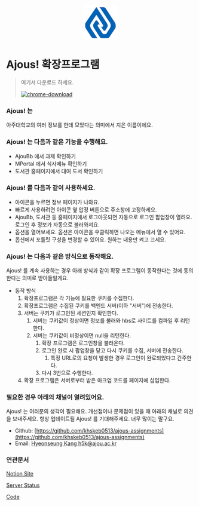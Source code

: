 <p align="center">
<img src="docs/b1-1_5-ai-border-128.png" alt="logo" width="96">
</p>

# Ajous! 확장프로그램
> 여기서 다운로드 하세요.
> 
> <a target="_blank" href="https://chrome.google.com/webstore/detail/ajous/liladcidbbkjjepphflacbinfgihhlde?hl=ko">
> <img src="https://img.shields.io/badge/Chrome%20Extension-2022.04.08-success?logo=googlechrome&logoColor=white" alt="chrome-download">
> </a>

### Ajous! 는

아주대학교의 여러 정보를 한데 모았다는 의미에서 지은 이름이에요.

### Ajous! 는 다음과 같은 기능을 수행해요.

- AjouBb 에서 과제 확인하기
- MPortal 에서 식사메뉴 확인하기
- 도서관 홈페이지에서 대여 도서 확인하기

### Ajous! 를 다음과 같이 사용하세요.

- 아이콘을 누르면 정보 페이지가 나와요.
- 빠르게 사용하려면 아이콘 옆 압정 버튼으로 주소창에 고정하세요.
- AjouBb, 도서관 등 홈페이지에서 로그아웃되면 자동으로 로그인 팝업창이 열려요. 로그인 후 정보가 자동으로 불러와져요.
- 옵션을 열어보세요. 옵션은 아이콘을 우클릭하면 나오는 메뉴에서 열 수 있어요.
- 옵션에서 포틀릿 구성을 변경할 수 있어요. 원하는 내용만 켜고 끄세요.

### Ajous! 는 다음과 같은 방식으로 동작해요.

Ajous! 를 계속 사용하는 경우 아래 방식과 같이 확장 프로그램이 동작한다는 것에 동의한다는 의미로 받아들일게요.

- 동작 방식
    1. 확장프로그램은 각 기능에 필요한 쿠키를 수집한다.
    2. 확장프로그램은 수집된 쿠키를 백엔드 서버(이하 "서버")에 전송한다.
    3. 서버는 쿠키가 로그인된 세션인지 확인한다.
        1. 서버는 쿠키값이 정상이면 정보를 불러와 hbs로 사이트를 컴파일 후 리턴한다.
        2. 서버는 쿠키값이 비정상이면 null을 리턴한다.
            1. 확장 프로그램은 로그인창을 불러온다.
            2. 로그인 완료 시 팝업창을 닫고 다시 쿠키를 수집, 서버에 전송한다.
               1. 특정 URL로의 요청이 발생한 경우 로그인이 완료되었다고 간주한다.
            3. 다시 3번으로 수행한다.
    4. 확장 프로그램은 서버로부터 받은 마크업 코드를 페이지에 삽입한다.

### 필요한 경우 아래의 채널이 열려있어요.

Ajous! 는 여러분의 생각이 필요해요. 개선점이나 문제점이 있을 때 아래의 채널로 의견을 보내주세요. 항상 업데이트될 Ajous! 를 기대해주세요. 너무 많이는 말구요.

- Github: [https://github.com/khskeb0513/ajous-assignments](https://github.com/khskeb0513/ajous-assignments)
- Email: [Hyeonseung Kang <h5k@ajou.ac.kr>](mailto:h5k@ajou.ac.kr)

### 연관문서

[Notion Site](https://ajous.notion.site/)

[Server Status](https://status.ajous.ga)

[Code](https://github.com/khskeb0513/ajous-assignments)
